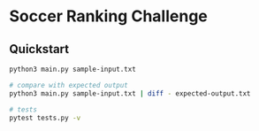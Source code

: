 # Soccer Ranking Challenge

## Quickstart

```bash
python3 main.py sample-input.txt

# compare with expected output
python3 main.py sample-input.txt | diff - expected-output.txt

# tests
pytest tests.py -v
```
